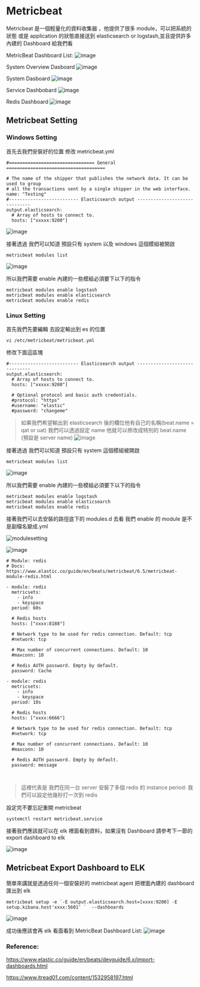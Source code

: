 # Metricbeat

Metricbeat 是一個輕量化的資料收集器 ，他提供了很多 module，可以把系統的狀態 或是 application 的狀態直接送到 elasticsearch or logstash,並且提供許多內建的 Dashboard 給我們看

MetricBeat Dashboard List:
![image](../images/metricbeat/dashboard.png)

System Overview Dasboard
![image](../images/metricbeat/systemoverviewdashboard.png)

System Dasboard
![image](../images/metricbeat/sysdashboard.png)

Service Dashbobard
![image](../images/metricbeat/servicedashboard.png)

Redis Dashboard
![image](../images/metricbeat/redisdashboard.png)

## Metricbeat Setting

### Windows Setting

首先去我們安裝好的位置 修改 metricbeat.yml

```
#================================ General =====================================

# The name of the shipper that publishes the network data. It can be used to group
# all the transactions sent by a single shipper in the web interface.
name: "Testing"
#-------------------------- Elasticsearch output ------------------------------
output.elasticsearch:
  # Array of hosts to connect to.
  hosts: ["xxxxx:9200"]
```

![image](../images/metricbeat/windowsmetricbeat.png)

接著透過 我們可以知道 預設只有 system 以及 windows 這個模組被開啟

```
metricbeat modules list
```

![image](../images/metricbeat/windowsmetricbeatlist.png)

所以我們需要 enable 內建的一些模組必須要下以下的指令

```
metricbeat modules enable logstash
metricbeat modules enable elasticsearch
metricbeat modules enable redis
```

### Linux Setting

首先我們先要編輯 去設定輸出到 es 的位置

```
vi /etc/metricbeat/metricbeat.yml
```

修改下面這區塊

```
#-------------------------- Elasticsearch output ------------------------------
output.elasticsearch:
  # Array of hosts to connect to.
  hosts: ["xxxxx:9200"]

  # Optional protocol and basic auth credentials.
  #protocol: "https"
  #username: "elastic"
  #password: "changeme"
```

> 如果我們希望輸出到 elasticsearch 後的欄位他有自己的名稱(beat.name = qat or uat)
> 我們可以透過設定 name 他就可以修改成特別的 beat.name (預設是 server name)
> ![image](../images/metricbeat/general.png)

接著透過 我們可以知道 預設只有 system 這個模組被開啟

```
metricbeat modules list
```

![image](../images/metricbeat/moduleslist.png)

所以我們需要 enable 內建的一些模組必須要下以下的指令

```
metricbeat modules enable logstash
metricbeat modules enable elasticsearch
metricbeat modules enable redis
```

接著我們可以去安裝的路徑底下的 modules.d 去看
我們 enable 的 module 是不是副檔名變成.yml

![modulesetting](../images/metricbeat/windowsmodulesetting.png)

![image](../images/metricbeat/systemsetting.png)

```
# Module: redis
# Docs: https://www.elastic.co/guide/en/beats/metricbeat/6.5/metricbeat-module-redis.html

- module: redis
  metricsets:
    - info
    - keyspace
  period: 60s

  # Redis hosts
  hosts: ["xxxx:8188"]

  # Network type to be used for redis connection. Default: tcp
  #network: tcp

  # Max number of concurrent connections. Default: 10
  #maxconn: 10

  # Redis AUTH password. Empty by default.
  password: Cache

- module: redis
  metricsets:
    - info
    - keyspace
  period: 10s

  # Redis hosts
  hosts: ["xxxx:6666"]

  # Network type to be used for redis connection. Default: tcp
  #network: tcp

  # Max number of concurrent connections. Default: 10
  #maxconn: 10

  # Redis AUTH password. Empty by default.
  password: message



```

> 這裡代表是 我們在同一台 server 安裝了多個 redis 的 instance
> period: 我們可以設定他幾秒打一次到 redis

設定完不要忘記重開 metricbeat

```
systemctl restart metricbeat.service
```

接著我們應該就可以在 elk 裡面看到資料，如果沒有 Dashboard 請參考下一節的 export dashboard to elk

![image](../images/metricbeat/redisdashboard.png)

## Metricbeat Export Dashboard to ELK

簡單來講就是透過任何一個安裝好的 metricbeat agent 把裡面內建的 dashboard 匯出到 elk

```
metricbeat setup -e `-E output.elasticsearch.host=[xxxx:9200] -E setup.kibana.host'xxxx:5601' `  --dashboards
```

![image](../images/metricbeat/exportdashboard.png)

成功後應該會再 elk 看面看到
MetricBeat Dashboard List:
![image](../images/metricbeat/dashboard.png)

### Reference:

https://www.elastic.co/guide/en/beats/devguide/6.x/import-dashboards.html

https://www.itread01.com/content/1532958197.html
